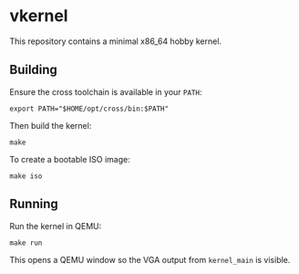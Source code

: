 # vkernel

This repository contains a minimal x86_64 hobby kernel.

## Building

Ensure the cross toolchain is available in your `PATH`:

```
export PATH="$HOME/opt/cross/bin:$PATH"
```

Then build the kernel:

```
make
```

To create a bootable ISO image:

```
make iso
```

## Running

Run the kernel in QEMU:

```
make run
```

This opens a QEMU window so the VGA output from `kernel_main` is visible.
